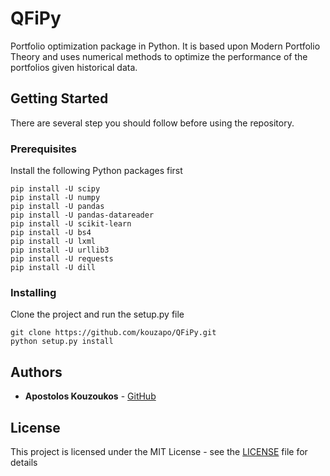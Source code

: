# QFiPy
Portfolio optimization package in Python. It is based upon Modern
Portfolio Theory and uses numerical methods to optimize the performance of the portfolios
given historical data.

## Getting Started
There are several step you should follow before using the repository.

### Prerequisites
Install the following Python packages first

```
pip install -U scipy
pip install -U numpy
pip install -U pandas
pip install -U pandas-datareader
pip install -U scikit-learn
pip install -U bs4
pip install -U lxml
pip install -U urllib3
pip install -U requests
pip install -U dill
```

### Installing
Clone the project and run the setup.py file

```
git clone https://github.com/kouzapo/QFiPy.git
python setup.py install
```

## Authors

* **Apostolos Kouzoukos** - [GitHub](https://github.com/kouzapo)

## License

This project is licensed under the MIT License - see the [LICENSE](LICENSE) file for details
